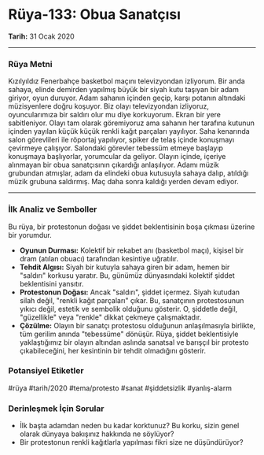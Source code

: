 # Rüya-133: Obua Sanatçısı
**Tarih:** 31 Ocak 2020

---
### Rüya Metni

Kızılyıldız Fenerbahçe basketbol maçını televizyondan izliyorum. Bir anda sahaya, elinde demirden yapılmış büyük bir siyah kutu taşıyan bir adam giriyor, oyun duruyor. Adam sahanın içinden geçip, karşı potanın altındaki müzisyenlere doğru koşuyor. Biz olayı televizyondan izliyoruz, oyuncularımıza bir saldırı olur mu diye korkuyorum. Ekran bir yere sabitleniyor. Olayı tam olarak göremiyoruz ama sahanın her tarafına kutunun içinden yayılan küçük küçük renkli kağıt parçaları yayılıyor. Saha kenarında salon görevlileri ile röportaj yapılıyor, spiker de telaş içinde konuşmayı çevirmeye çalışıyor. Salondaki görevler tebessüm etmeye başlayıp konuşmaya başlıyorlar, yorumcular da geliyor. Olayın içinde, içeriye alınmayan bir obua sanatçısının çıkardığı anlaşılıyor. Adamı müzik grubundan atmışlar, adam da elindeki obua kutusuyla sahaya dalıp, atıldığı müzik grubuna saldırmış. Maç daha sonra kaldığı yerden devam ediyor.

---
### İlk Analiz ve Semboller

Bu rüya, bir protestonun doğası ve şiddet beklentisinin boşa çıkması üzerine bir yorumdur.

* **Oyunun Durması:** Kolektif bir rekabet anı (basketbol maçı), kişisel bir dram (atılan obuacı) tarafından kesintiye uğratılır.
* **Tehdit Algısı:** Siyah bir kutuyla sahaya giren bir adam, hemen bir "saldırı" korkusu yaratır. Bu, günümüz dünyasındaki kolektif şiddet beklentisini yansıtır.
* **Protestonun Doğası:** Ancak "saldırı", şiddet içermez. Siyah kutudan silah değil, "renkli kağıt parçaları" çıkar. Bu, sanatçının protestosunun yıkıcı değil, estetik ve sembolik olduğunu gösterir. O, şiddetle değil, "güzellikle" veya "renkle" dikkat çekmeye çalışmaktadır.
* **Çözülme:** Olayın bir sanatçı protestosu olduğunun anlaşılmasıyla birlikte, tüm gerilim anında "tebessüme" dönüşür. Rüya, şiddet beklentisiyle yaklaştığımız bir olayın altından aslında sanatsal ve barışçıl bir protesto çıkabileceğini, her kesintinin bir tehdit olmadığını gösterir.

### Potansiyel Etiketler
#rüya #tarih/2020 #tema/protesto #sanat #şiddetsizlik #yanlış-alarm

### Derinleşmek İçin Sorular
* İlk başta adamdan neden bu kadar korktunuz? Bu korku, sizin genel olarak dünyaya bakışınız hakkında ne söylüyor?
* Bir protestonun renkli kağıtlarla yapılması fikri size ne düşündürüyor?